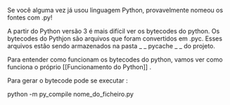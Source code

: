 
Se você alguma vez já usou linguagem Python, provavelmente nomeou os fontes com .py!

A partir do Python versão 3 é mais difícil ver os bytecodes do python. Os bytecodes do Pythjon são arquivos que foram convertidos em .pyc. Esses arquivos estão sendo armazenados na pasta  _ _ pycache _ _  do projeto.

Para entender como funcionam os bytecodes do python, vamos ver como funciona o próprio [[Funcionamento do Python]] .

Para gerar o bytecode pode se executar :

python -m py_compile nome_do_ficheiro.py

 